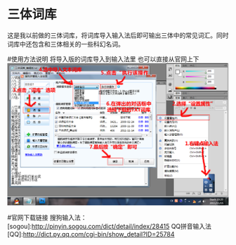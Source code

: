 # 三体词库
这是我以前做的三体词库，将词库导入输入法后即可输出三体中的常见词汇。同时词库中还包含和三体相关的一些科幻名词。

#使用方法说明
将导入版的词库导入到输入法里
也可以直接从官网上下
![import words](./词库导入方法说明.png)

#官网下载链接
搜狗输入法：
[sogou]:http://pinyin.sogou.com/dict/detail/index/28415
QQ拼音输入法
[QQ]:http://dict.py.qq.com/cgi-bin/show_detail?ID=25784 

